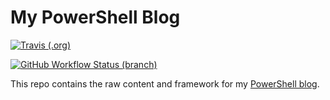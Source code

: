 # My PowerShell Blog

[![Travis (.org)](https://img.shields.io/travis/thedavecarroll/powershell.anovelidea.org.svg?longCache=true&style=for-the-badge&logo=travis)](https://travis-ci.org/thedavecarroll/powershell.anovelidea.org)

[![GitHub Workflow Status (branch)](https://img.shields.io/github/workflow/status/thedavecarroll/powershell.anovelidea.org/Publish%20Blog%20Drafts/main?label=Publish%20Blog%20Drafts&logo=GitHub&style=for-the-badge)](https://github.com/thedavecarroll/powershell.anovelidea.org/workflows/Publish%20Blog%20Drafts/badge.svg?branch=main)

This repo contains the raw content and framework for my [PowerShell blog](https://powershell.anovelidea.org).
